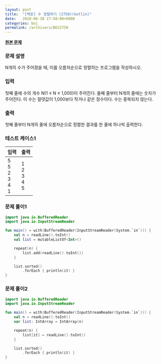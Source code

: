 ```yaml
---
layout: post
title:  "[백준] 수 정렬하기 (2750)(kotlin)"
date:   2020-06-30 17:50:00+0900
categories: boj
permalink: /archivers/BOJ2750
---
```


**[원본 문제](https://www.acmicpc.net/problem/2750)**

### 문제 설명

N개의 수가 주어졌을 때, 이를 오름차순으로 정렬하는 프로그램을 작성하시오.

### 입력

첫째 줄에 수의 개수 N(1 ≤ N ≤ 1,000)이 주어진다. 둘째 줄부터 N개의 줄에는 숫자가 주어진다. 이 수는 절댓값이 1,000보다 작거나 같은 정수이다. 수는 중복되지 않는다.

### 출력

첫째 줄부터 N개의 줄에 오름차순으로 정렬한 결과를 한 줄에 하나씩 출력한다.

### 테스트 케이스1

|입력|출력|
|-----|-----|
|5<br>5<br>2<br>3<br>4<br>1|1<br>2<br>3<br>4<br>5|

### 문제 풀이1

```kotlin
import java.io.BufferedReader
import java.io.InputStreamReader

fun main() = with(BufferedReader(InputStreamReader(System.`in`))) {
    val n = readLine().toInt()
    val list = mutableListOf<Int>()

    repeat(n) {
        list.add(readLine().toInt())
    }

    list.sorted()
        .forEach { println(it) }
}
```

### 문제 풀이2

```kotlin
import java.io.BufferedReader
import java.io.InputStreamReader

fun main() = with(BufferedReader(InputStreamReader(System.`in`))) {
    val n = readLine().toInt()
    var list: IntArray = IntArray(n)

    repeat(n) {
        list[it] = readLine().toInt()
    }

    list.sorted()
        .forEach { println(it) }
}
```
